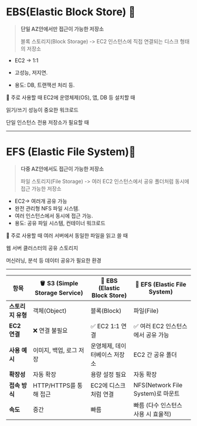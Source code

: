 # EBS(Elastic Block Store) 🌟
> **단일 AZ안에서만 접근이 가능한 저장소**
>
> 블록 스토리지(Block Storage) -> 
EC2 인스턴스에 직접 연결되는 디스크 형태의 저장소
- EC2 -> 1:1

- 고성능, 저지연.
- 용도: DB, 트랜잭션 처리 등.

📌 주로 사용할 때
EC2에 운영체제(OS), 앱, DB 등 설치할 때

읽기/쓰기 성능이 중요한 워크로드

단일 인스턴스 전용 저장소가 필요할 때

---

# EFS (Elastic File System)🌟
> **다중 AZ안에서도 접근이 가능한 저장소**
>
> 파일 스토리지(File Storage) -> 
여러 EC2 인스턴스에서 공유 폴더처럼 동시에 접근 가능한 저장소
- EC2-> 여러개 공유 가능
- 완전 관리형 NFS 파일 시스템.
- 여러 인스턴스에서 동시에 접근 가능.
- 용도: 공유 파일 시스템, 컨테이너 워크로드


📌 주로 사용할 때
여러 서버에서 동일한 파일을 읽고 쓸 때

웹 서버 클러스터의 공유 스토리지

머신러닝, 분석 등 데이터 공유가 필요한 환경

---
 항목          | 🪣 S3 (Simple Storage Service) | 💽 EBS (Elastic Block Store) | 📁 EFS (Elastic File System) |
|---------------|-------------------------------|------------------------------|-------------------------------|
| **스토리지 유형** | 객체(Object)                      | 블록(Block)                     | 파일(File)                        |
| **EC2 연결**     | ❌ 연결 불필요                       | ✅ EC2 1:1 연결                  | ✅ 여러 EC2 인스턴스에서 공유 가능   |
| **사용 예시**    | 이미지, 백업, 로그 저장               | 운영체제, 데이터베이스 저장소         | EC2 간 공유 폴더                     |
| **확장성**       | 자동 확장                           | 용량 설정 필요                   | 자동 확장                           |
| **접속 방식**    | HTTP/HTTPS를 통해 접근               | EC2에 디스크처럼 연결             | NFS(Network File System)로 마운트   |
| **속도**         | 중간                                 | 빠름                              | 빠름 (다수 인스턴스 사용 시 효율적)     |
